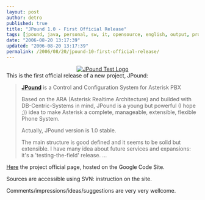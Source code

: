 ```yaml
---
layout: post
author: detro
published: true
title: "JPound 1.0 - First Official Release"
tags: [jpound, java, personal, sw, it, opensource, english, output, projects]
date: "2006-08-20 13:17:39"
updated: "2006-08-20 13:17:39"
permalink: /2006/08/20/jpound-10-first-official-release/
---
```


<div align="center" ><a href="http://code.google.com/p/jpound/"><img id="image433" src="http://www.detronizator.org/wp-content/uploads/2006/08/jpound_test_logo.png" alt="JPound Test Logo" /></a></div>
This is the first official release of a new project, JPound:
<blockquote>
<a href="http://code.google.com/p/jpound/"><strong>JPound</strong></a> is a Control and Configuration System for Asterisk PBX

Based on the ARA (Asterisk Realtime Architecture) and builded with DB-Centric-Systems in mind, JPound is a young but powerful (I hope ;)) idea to make Asterisk a complete, manageable, extensible, flexible Phone System.

Actually, JPound version is 1.0 stable.

The main structure is good defined and it seems to be solid but extensible.
I have many idea about future services and expansions: it's a 'testing-the-field' release.
...</blockquote>

<a href="http://code.google.com/p/jpound/">Here</a> the project official page, hosted on the Google Code Site.

Sources are accessible using SVN: instruction on the site.

Comments/impressions/ideas/suggestions are very very wellcome.

